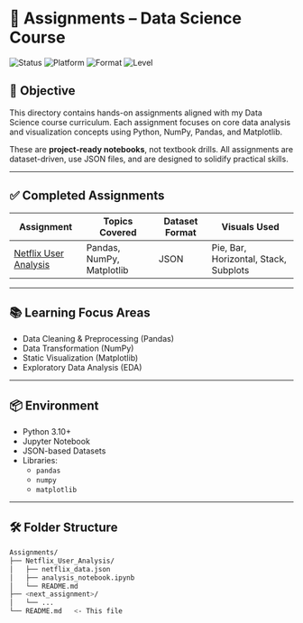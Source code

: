 # 📁 Assignments – Data Science Course

![Status](https://img.shields.io/badge/Progress-Ongoing-blue)
![Platform](https://img.shields.io/badge/Platform-Jupyter-informational)
![Format](https://img.shields.io/badge/Dataset-JSON-green)
![Level](https://img.shields.io/badge/Level-Foundation-yellow)

## 🧠 Objective

This directory contains hands-on assignments aligned with my Data Science course curriculum. Each assignment focuses on core data analysis and visualization concepts using Python, NumPy, Pandas, and Matplotlib.

These are **project-ready notebooks**, not textbook drills. All assignments are dataset-driven, use JSON files, and are designed to solidify practical skills.

---

## ✅ Completed Assignments

| Assignment | Topics Covered | Dataset Format | Visuals Used |
|-----------|----------------|----------------|---------------|
| [Netflix User Analysis](./Netflix_User_Analysis) | Pandas, NumPy, Matplotlib | JSON | Pie, Bar, Horizontal, Stack, Subplots |

---

## 📚 Learning Focus Areas

- Data Cleaning & Preprocessing (Pandas)
- Data Transformation (NumPy)
- Static Visualization (Matplotlib)
- Exploratory Data Analysis (EDA)

---

## 📦 Environment

- Python 3.10+
- Jupyter Notebook
- JSON-based Datasets
- Libraries:
  - `pandas`
  - `numpy`
  - `matplotlib`

---

## 🛠️ Folder Structure

```bash
Assignments/
├── Netflix_User_Analysis/
│   ├── netflix_data.json
│   ├── analysis_notebook.ipynb
│   └── README.md
├── <next_assignment>/
│   └── ...
└── README.md   <- This file

